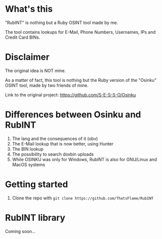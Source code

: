 # What's this
"RubINT" is nothing but a Ruby OSINT tool made by me.

The tool contains lookups for E-Mail, Phone Numbers, Usernames, IPs and Credit Card BINs.

# Disclaimer 

The original idea is NOT mine.

As a matter of fact, this tool is nothing but the Ruby version of the "Osinku" OSINT tool, made by two friends of mine.

Link to the original project: https://github.com/S-E-S-S-O/Osinku

# Differences between Osinku and RubINT

1. The lang and the consequences of it (obv)
2. The E-Mail lookup that is now better, using Hunter
3. The BIN lookup
4. The possibility to search doxbin uploads
5. While OSINKU was only for Windows, RubINT is also for GNU/Linux and MacOS systems

# Getting started 

1. Clone the repo with ```git clone https://github.com/ThatsFlame/RubINT```

# RubINT library

Coming soon...
